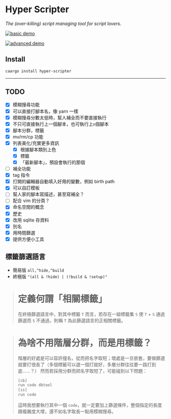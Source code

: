 # Hyper Scripter

_The (over-killing) script managing tool for script lovers._

[![basic demo](https://asciinema.org/a/369977.svg)](https://asciinema.org/a/369977)

[![advanced demo](https://asciinema.org/a/370850.svg)](https://asciinema.org/a/370850)

## Install

```sh
caargo install hyper-scripter
```

---

## TODO

- [x] 模糊搜尋功能
- [x] 可以直接打腳本名，像 yarn 一樣
- [x] 模糊搜尋分數太低時，幫人補全而不要直接執行
- [x] 不只可直接執行上一個腳本，也可執行上`n`個腳本
- [x] 腳本分群，標籤
- [x] mv/rm/cp 功能
- [x] 列表美化/充實更多資訊
  - [x] 根據腳本類別上色
  - [x] 標籤
  - [x] 「最新腳本」，預設會執行的那個
- [ ] 補全功能
- [x] tag 指令
- [x] 打開的編輯器自動填入好用的變數，例如 birth path
- [x] 可以自訂模板
- [ ] 幫人家的腳本寫描述，甚至寫補全？
- [ ] 配合 vim 的分頁？
- [x] 命名空間的概念
- [x] 歷史
- [x] 改用 sqlite 存資料
- [x] 別名
- [x] 用時間篩選
- [x] 提供方便小工具

## 標籤篩選語言

- 簡易版 `all,^hide,^build`
- 終極版 `"(all & !hide) | (!build & !setup)"`

> # 定義何謂「相關標籤」
>
> 在終極篩選語言中，對其中標籤 `T` 而言，若存在一組標籤集 `S` 使 `T` + `S` 通過篩選而 `S` 不通過，則稱 `T` 為此篩選語言的正相關標籤。

> # 為啥不用階層分群，而是用標籤？
>
> 階層的好處是可以容許撞名，從而把名字取短；壞處是一旦嵌套，要做篩選就要打很長了（多個標籤可以選一個打就好，多層分群往往要一路打到底……？）
> 然而若採用分群而把名字取短了，可能碰到以下問題：
>
> ```bash
> [cb]
> run code dbtool
> [is]
> run code
> ```
>
> 這時我想要執行其中一個 `code`，就一定要加上篩選條件，整個指定的長度跟複雜度大增，還不如名字取長一點用模糊搜尋。
